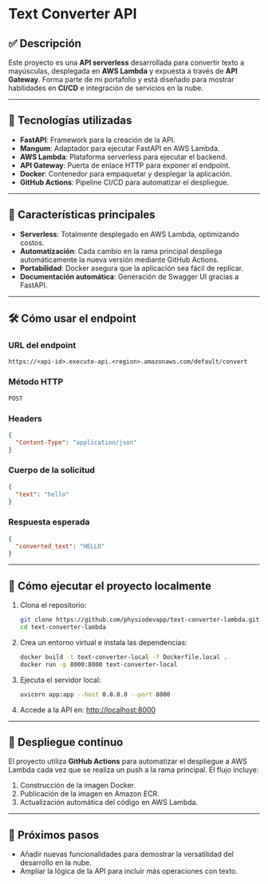 # Text Converter API

## ✅ Descripción

Este proyecto es una **API serverless** desarrollada para convertir texto a mayúsculas, desplegada en **AWS Lambda** y expuesta a través de **API Gateway**. Forma parte de mi portafolio y está diseñado para mostrar habilidades en **CI/CD** e integración de servicios en la nube.

---

## 🚀 Tecnologías utilizadas

- **FastAPI**: Framework para la creación de la API.
- **Mangum**: Adaptador para ejecutar FastAPI en AWS Lambda.
- **AWS Lambda**: Plataforma serverless para ejecutar el backend.
- **API Gateway**: Puerta de enlace HTTP para exponer el endpoint.
- **Docker**: Contenedor para empaquetar y desplegar la aplicación.
- **GitHub Actions**: Pipeline CI/CD para automatizar el despliegue.

---

## 🌟 Características principales

- **Serverless**: Totalmente desplegado en AWS Lambda, optimizando costos.
- **Automatización**: Cada cambio en la rama principal despliega automáticamente la nueva versión mediante GitHub Actions.
- **Portabilidad**: Docker asegura que la aplicación sea fácil de replicar.
- **Documentación automática**: Generación de Swagger UI gracias a FastAPI.

---

## 🛠️ Cómo usar el endpoint

### **URL del endpoint**
```
https://<api-id>.execute-api.<region>.amazonaws.com/default/convert
```

### **Método HTTP**
`POST`

### **Headers**
```json
{
  "Content-Type": "application/json"
}
```

### **Cuerpo de la solicitud**
```json
{
  "text": "hello"
}
```

### **Respuesta esperada**
```json
{
  "converted_text": "HELLO"
}
```

---

## 🔧 Cómo ejecutar el proyecto localmente

1. Clona el repositorio:
   ```bash
   git clone https://github.com/physiodevapp/text-converter-lambda.git
   cd text-converter-lambda
   ```

2. Crea un entorno virtual e instala las dependencias:
   ```bash
   docker build -t text-converter-local -f Dockerfile.local .
   docker run -p 8000:8000 text-converter-local
   ```

3. Ejecuta el servidor local:
   ```bash
   uvicorn app:app --host 0.0.0.0 --port 8000
   ```

4. Accede a la API en: [http://localhost:8000](http://localhost:8000)

---

## 🚀 Despliegue continuo

El proyecto utiliza **GitHub Actions** para automatizar el despliegue a AWS Lambda cada vez que se realiza un push a la rama principal. El flujo incluye:

1. Construcción de la imagen Docker.
2. Publicación de la imagen en Amazon ECR.
3. Actualización automática del código en AWS Lambda.

---

## 📌 Próximos pasos
- Añadir nuevas funcionalidades para demostrar la versatilidad del desarrollo en la nube.
- Ampliar la lógica de la API para incluir más operaciones con texto.

